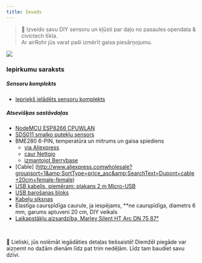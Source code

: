 ```yaml
---
title: Ievads
---
```

> 🚧 Izveido savu DIY sensoru un kļūsti par daļu no pasaules opendata &amp; civictech tīkla. <br> Ar airRohr jūs varat paši izmērīt gaisa piesārņojumu.


<img src="...docsairrohrparticulate-matter-air-matter-air-quality-sensor-kit.jpeg" loading="lazy">

### Iepirkumu saraksts
##### Sensoru komplekts
* [Iepriekš ielādēts sensoru komplekts](https://nettigo.euproductsluftdaten-org-pl-kit-sds011-bme280)

##### Atsevišķas sastāvdaļas
* [NodeMCU ESP8266 CPUWLAN](https://www.aliexpress.com/wholesale?groupsort=1&SortType=price_asc&SearchText=nodemcu+v3+esp8266+ch340)
* [SDS011 smalko putekļu sensors](http://www.aliexpress.comwholesale?groupsort=1&amp;SortType=price_asc&amp;SearchText=sds011)
* BME280 6-PIN, temperatūra un mitrums un gaisa spiediens
  - [via Aliexpress](https://www.aliexpress.com/wholesale?catId=0&initiative_id=SB_20200308040440&SearchText=bme280+-5V+%2B3.3V)
  - [caur Nettgio](https://nettigo.eu/products/module-pressure-humidity-and-temperature-sensor-bosch-bme280)
  - [izmantojot Berrybase](https://www.berrybase.de/bauelemente/sensoren-module/feuchtigkeit/bme680-breakout-board-4in1-sensor-f-252-r-temperatur-luftfeuchtigkeit-luftdruck-und-luftg-252-t)
* [Cable] (http://www.aliexpress.comwholesale?groupsort=1&amp;SortType=price_asc&amp;SearchText=Dupont+cable+20cm+female-female)
* [USB kabelis, piemēram: plakans 2 m Micro-USB](https://www.aliexpress.comwholesale?catId=0&amp;initiative_id=SB_20200308040708&amp;SearchText=micro+usb+plakans+kabeļš+2m)
* [USB barošanas bloks](https://www.aliexpress.com/wholesale?catId=0&initiative_id=SB_20200308040834&SearchText=single+micro+usb+eu+power+supply)
* [Kabeļu siksnas](https://www.aliexpress.comwholesale?catId=0&amp;initiative_id=SB_20200308040852&amp;SearchText=cable+siksnas)
* Elastīga caurspīdīga caurule, ja iespējams, **ne caurspīdīga, diametrs 6 mm, garums aptuveni 20 cm, DIY veikals
* [Laikapstākļu aizsardzība, Marley Silent HT Arc DN 75 87°](https://www.bauhaus.inforohrsystememarley-ht-bogen-p13625028)


<br>

🙌 Lieliski, jūs nolēmāt iegādāties detaļas tiešsaistē!
Diemžēl piegāde var aizņemt no dažām dienām līdz pat trim nedēļām.
Līdz tam baudiet savu dzīvi️.
